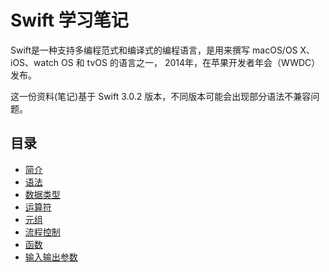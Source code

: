 # Swift 学习笔记

Swift是一种支持多编程范式和编译式的编程语言，是用来撰写 macOS/OS X、iOS、watch OS 和 tvOS 的语言之一， 2014年，在苹果开发者年会（WWDC）发布。

这一份资料(笔记)基于 Swift 3.0.2 版本，不同版本可能会出现部分语法不兼容问题。

## 目录

* [简介](01_Summary.md)
* [语法](02_Grammar.md)
* [数据类型](03_DataType.md)
* [运算符](04_Operator.md)
* [元组](05_Tuple.md)
* [流程控制](06_Process.md)
* [函数](07_Function.md)
* [输入输出参数](08_InoutParameter.md)


